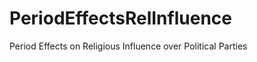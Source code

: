 PeriodEffectsRelInfluence
=========================

Period Effects on Religious Influence over Political Parties
